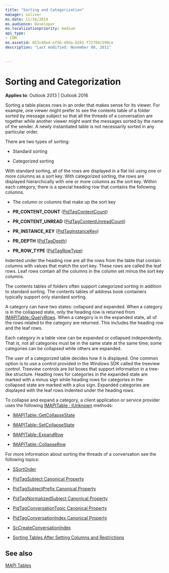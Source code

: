 ```yaml
---
title: "Sorting and Categorization"
manager: soliver
ms.date: 11/16/2014
ms.audience: Developer
ms.localizationpriority: medium
api_type:
- COM
ms.assetid: 853c48e4-ef5b-49da-b281-f72784c598ce
description: "Last modified: November 08, 2011"
 
 
---
```


# Sorting and Categorization

 
  
**Applies to**: Outlook 2013 | Outlook 2016 
  
Sorting a table places rows in an order that makes sense for its viewer. For example, one viewer might prefer to see the contents table of a folder sorted by message subject so that all the threads of a conversation are together while another viewer might want the messages sorted by the name of the sender. A newly instantiated table is not necessarily sorted in any particular order. 
  
There are two types of sorting:
  
- Standard sorting
    
- Categorized sorting 
    
With standard sorting, all of the rows are displayed in a flat list using one or more columns as a sort key. With categorized sorting, the rows are displayed hierarchically with one or more columns as the sort key. Within each category, there is a special heading row that contains the following columns.
  
- The column or columns that make up the sort key
    
- **PR_CONTENT_COUNT** ([PidTagContentCount](pidtagcontentcount-canonical-property.md))
    
- **PR_CONTENT_UNREAD** ([PidTagContentUnreadCount](pidtagcontentunreadcount-canonical-property.md))
    
- **PR_INSTANCE_KEY** ([PidTagInstanceKey](pidtaginstancekey-canonical-property.md))
    
- **PR_DEPTH** ([PidTagDepth](pidtagdepth-canonical-property.md))
    
- **PR_ROW_TYPE** ([PidTagRowType](pidtagrowtype-canonical-property.md)) 
    
Indented under the heading row are all the rows from the table that contain columns with values that match the sort key. These rows are called the leaf rows. Leaf rows contain all the columns in the column set minus the sort key columns. 
  
The contents tables of folders often support categorized sorting in addition to standard sorting. The contents tables of address book containers typically support only standard sorting. 
  
A category can have two states: collapsed and expanded. When a category is in the collapsed state, only the heading row is returned from [IMAPITable::QueryRows](imapitable-queryrows.md). When a category is in the expanded state, all of the rows related to the category are returned. This includes the heading row and the leaf rows. 
  
Each category in a table view can be expanded or collapsed independently. That is, not all categories must be in the same state at the same time; some categories can be collapsed while others are expanded. 
  
The user of a categorized table decides how it is displayed. One common option is to use a control provided in the Windows SDK called the treeview control. Treeview controls are list boxes that support information in a tree-like structure. Heading rows for categories in the expanded state are marked with a minus sign while heading rows for categories in the collapsed state are marked with a plus sign. Expanded categories are displayed with the leaf rows indented under the heading rows. 
  
To collapse and expand a category, a client application or service provider uses the following [IMAPITable : IUnknown](imapitableiunknown.md) methods: 
  
- [IMAPITable::GetCollapseState](imapitable-getcollapsestate.md)
    
- [IMAPITable::SetCollapseState](imapitable-setcollapsestate.md)
    
- [IMAPITable::ExpandRow](imapitable-expandrow.md)
    
- [IMAPITable::CollapseRow](imapitable-collapserow.md)
    
For more information about sorting the threads of a conversation see the following topics:
  
- [SSortOrder](ssortorder.md)
    
- [PidTagSubject Canonical Property](pidtagsubject-canonical-property.md)
    
- [PidTagSubjectPrefix Canonical Property](pidtagsubjectprefix-canonical-property.md)
    
- [PidTagNormalizedSubject Canonical Property](pidtagnormalizedsubject-canonical-property.md)
    
- [PidTagConversationTopic Canonical Property](pidtagconversationtopic-canonical-property.md)
    
- [PidTagConversationIndex Canonical Property](pidtagconversationindex-canonical-property.md)
    
- [ScCreateConversationIndex](sccreateconversationindex.md)
    
- [Sorting Tables After Setting Columns and Restrictions](sorting-tables-after-setting-columns-and-restrictions.md)
    
## See also



[MAPI Tables](mapi-tables.md)

